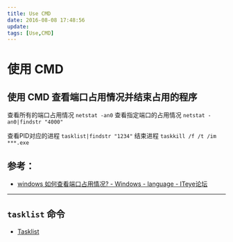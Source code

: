 ```yaml
---
title: Use CMD
date: 2016-08-08 17:48:56
update:
tags: [Use,CMD]
---
```


# 使用 CMD 
## 使用 CMD 查看端口占用情况并结束占用的程序 
查看所有的端口占用情况
`netstat -an0`
查看指定端口的占用情况
`netstat -an0|findstr "4000"`
<!-- more -->
查看PID对应的进程
`tasklist|findstr "1234"`
结束进程
`taskkill /f /t /im ***.exe`
## 参考：
- [windows 如何查看端口占用情况? - Windows - language - ITeye论坛](http://www.iteye.com/topic/1117270 "")

----
## `tasklist` 命令
- [Tasklist](https://technet.microsoft.com/en-us/library/bb491010.aspx "")
